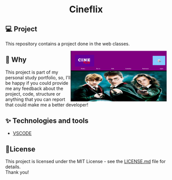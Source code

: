 <h1 align="center">Cineflix</h1>

## 💻 Project
This repository contains a project done in the web classes.

<img align="right" width="300px" src="./print-cineflix.PNG" />

## 🔑 Why
 This project is part of my personal study portfolio, so, I'll be happy if you could provide me any feedback about the project, code, structure or anything that you can report that could make me a better developer! 

## ✨ Technologies and tools
- [VSCODE](https://code.visualstudio.com/)

## 📄License
This project is licensed under the MIT License - see the [LICENSE.md](LICENSE.md) file for details.
<br>
Thank you!

<br>
 
